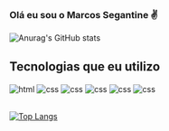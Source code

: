 
### Olá eu sou o Marcos Segantine ✌️

![Anurag's GitHub stats](https://github-readme-stats.vercel.app/api?username=Marcos-Segantine&show_icons=true&title_color=9156EC&bg_color=131219&text_color=B4B4B4&icon_color=B991FF)


## Tecnologias que eu utilizo
<div style="display> inline_blok">
    <img align="center" alt="html" src="https://img.shields.io/badge/HTML5-E34F26?style=for-the-badge&logo=html5&logoColor=white" />
    <img align="center" alt="css" src="https://img.shields.io/badge/CSS3-1572B6?style=for-the-badge&logo=css3&logoColor=white" />
    <img align="center" alt="css" src="https://img.shields.io/badge/JavaScript-F7DF1E?style=for-the-badge&logo=javascript&logoColor=black" />
    <img align="center" alt="css" src="https://img.shields.io/badge/React-20232A?style=for-the-badge&logo=react&logoColor=61DAFB" />
    <img align="center" alt="css" src="https://img.shields.io/badge/Node.js-43853D?style=for-the-badge&logo=node.js&logoColor=white" />
    <img align="center" alt="css" src="https://img.shields.io/badge/MySQL-005C84?style=for-the-badge&logo=mysql&logoColor=white" />
</div><br>

[![Top Langs](https://github-readme-stats.vercel.app/api/top-langs/?username=Marcos-Segantine&layout=compact)](https://github.com/Marcos-Segantine/github-readme-stats)
